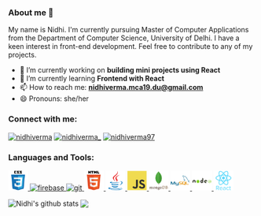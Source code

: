 ### About me 👋
My name is Nidhi. I'm currently pursuing Master of Computer Applications from the Department of Computer Science, University of Delhi. I have a keen interest in front-end development. Feel free to contribute to any of my projects.
<br/>

- 🔭 I’m currently working on **building mini projects using React** 
- 🌱 I’m currently learning **Frontend with React**
- 📫 How to reach me: **nidhiverma.mca19.du@gmail.com**
- 😄 Pronouns: she/her

### Connect with me:

<p align="left">
<a href="https://codepen.io/nidhiverma" target="blank"><img align="center" src="https://cdn.jsdelivr.net/npm/simple-icons@3.0.1/icons/codepen.svg" alt="nidhiverma" height="30" width="40" /></a>
<a href="https://twitter.com/nidhiverma_" target="blank"><img align="center" src="https://cdn.jsdelivr.net/npm/simple-icons@3.0.1/icons/twitter.svg" alt="nidhiverma_" height="30" width="40" /></a>
<a href="https://linkedin.com/in/nidhiverma97" target="blank"><img align="center" src="https://cdn.jsdelivr.net/npm/simple-icons@3.0.1/icons/linkedin.svg" alt="nidhiverma97" height="30" width="40" /></a></p>

### Languages and Tools:
<p align="left"> 
  <a href="https://www.w3schools.com/css/" target="_blank"> 
    <img src="https://raw.githubusercontent.com/devicons/devicon/master/icons/css3/css3-original-wordmark.svg" alt="css3" width="40" height="40"/> </a> 
  <a href="https://firebase.google.com/" target="_blank"> 
    <img src="https://www.vectorlogo.zone/logos/firebase/firebase-icon.svg" alt="firebase" width="40" height="40"/> </a> 
  <a href="https://git-scm.com/" target="_blank"> 
    <img src="https://www.vectorlogo.zone/logos/git-scm/git-scm-icon.svg" alt="git" width="40" height="40"/> </a> 
  <a href="https://www.w3.org/html/" target="_blank"> 
    <img src="https://raw.githubusercontent.com/devicons/devicon/master/icons/html5/html5-original-wordmark.svg" alt="html5" width="40" height="40"/> </a> 
  <a href="https://www.java.com" target="_blank"> 
    <img src="https://raw.githubusercontent.com/devicons/devicon/master/icons/java/java-original.svg" alt="java" width="40" height="40"/> </a> 
  <a href="https://developer.mozilla.org/en-US/docs/Web/JavaScript" target="_blank"> 
    <img src="https://raw.githubusercontent.com/devicons/devicon/master/icons/javascript/javascript-original.svg" alt="javascript" width="40" height="40"/> </a> 
  <a href="https://www.mongodb.com/" target="_blank"> 
    <img src="https://raw.githubusercontent.com/devicons/devicon/master/icons/mongodb/mongodb-original-wordmark.svg" alt="mongodb" width="40" height="40"/> </a> 
  <a href="https://www.mysql.com/" target="_blank"> 
    <img src="https://raw.githubusercontent.com/devicons/devicon/master/icons/mysql/mysql-original-wordmark.svg" alt="mysql" width="40" height="40"/> </a> 
  <a href="https://nodejs.org" target="_blank"> 
    <img src="https://raw.githubusercontent.com/devicons/devicon/master/icons/nodejs/nodejs-original-wordmark.svg" alt="nodejs" width="40" height="40"/> </a> 
   <a href="https://reactjs.org/" target="_blank"> 
    <img src="https://raw.githubusercontent.com/devicons/devicon/master/icons/react/react-original-wordmark.svg" alt="react" width="40" height="40"/> </a> 
  <br />

<p display="flex">
  <img align="center" src="https://github-readme-stats.vercel.app/api?username=nidhiverma&show_icons=true&include_all_commits=true&theme=material-palenight" alt="Nidhi's github stats" />
  <img align="center" src="https://github-readme-stats.vercel.app/api/top-langs/?username=nidhiverma&layout=compact&theme=material-palenight" />
</p>

